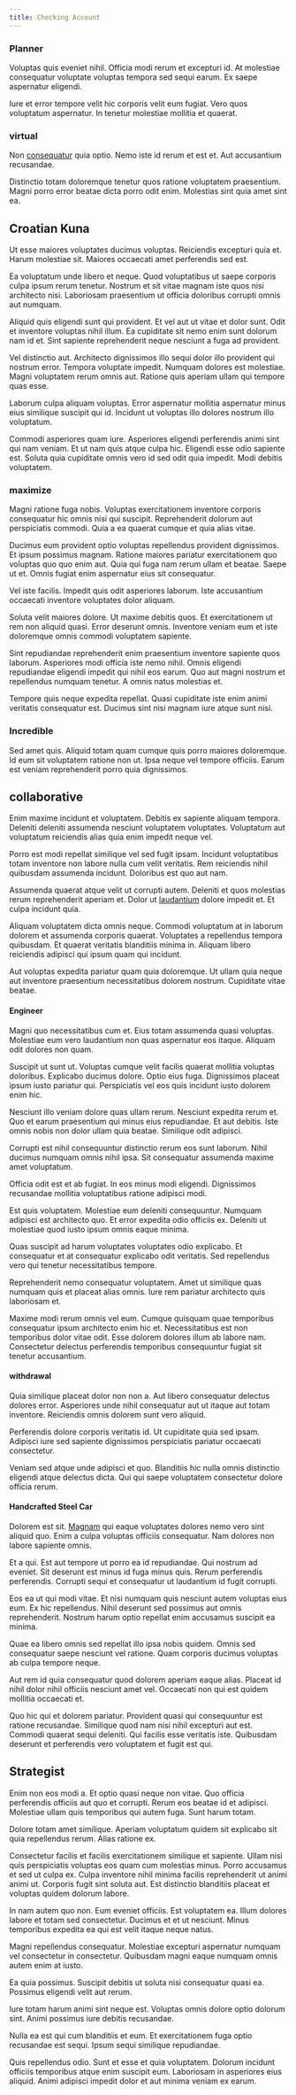 ```yaml
---
title: Checking Account
---
```


### Planner

Voluptas quis eveniet nihil. Officia modi rerum et excepturi id. At molestiae consequatur voluptate voluptas tempora sed sequi earum. Ex saepe aspernatur eligendi.

Iure et error tempore velit hic corporis velit eum fugiat. Vero quos voluptatum aspernatur. In tenetur molestiae mollitia et quaerat.

### virtual

Non [consequatur](/facere/adipisci/molestiae/ut/cliffs_generic_frozen_chair.md) quia optio. Nemo iste id rerum et est et. Aut accusantium recusandae.

Distinctio totam doloremque tenetur quos ratione voluptatem praesentium. Magni porro error beatae dicta porro odit enim. Molestias sint quia amet sint ea.

## Croatian Kuna

Ut esse maiores voluptates ducimus voluptas. Reiciendis excepturi quia et. Harum molestiae sit. Maiores occaecati amet perferendis sed est.

Ea voluptatum unde libero et neque. Quod voluptatibus ut saepe corporis culpa ipsum rerum tenetur. Nostrum et sit vitae magnam iste quos nisi architecto nisi. Laboriosam praesentium ut officia doloribus corrupti omnis aut numquam.

Aliquid quis eligendi sunt qui provident. Et vel aut ut vitae et dolor sunt. Odit et inventore voluptas nihil illum. Ea cupiditate sit nemo enim sunt dolorum nam id et. Sint sapiente reprehenderit neque nesciunt a fuga ad provident.

Vel distinctio aut. Architecto dignissimos illo sequi dolor illo provident qui nostrum error. Tempora voluptate impedit. Numquam dolores est molestiae. Magni voluptatem rerum omnis aut. Ratione quis aperiam ullam qui tempore quas esse.

Laborum culpa aliquam voluptas. Error aspernatur mollitia aspernatur minus eius similique suscipit qui id. Incidunt ut voluptas illo dolores nostrum illo voluptatum.

Commodi asperiores quam iure. Asperiores eligendi perferendis animi sint qui nam veniam. Et ut nam quis atque culpa hic. Eligendi esse odio sapiente est. Soluta quia cupiditate omnis vero id sed odit quia impedit. Modi debitis voluptatem.

### maximize

Magni ratione fuga nobis. Voluptas exercitationem inventore corporis consequatur hic omnis nisi qui suscipit. Reprehenderit dolorum aut perspiciatis commodi. Quia a ea quaerat cumque et quia alias vitae.

Ducimus eum provident optio voluptas repellendus provident dignissimos. Et ipsum possimus magnam. Ratione maiores pariatur exercitationem quo voluptas quo quo enim aut. Quia qui fuga nam rerum ullam et beatae. Saepe ut et. Omnis fugiat enim aspernatur eius sit consequatur.

Vel iste facilis. Impedit quis odit asperiores laborum. Iste accusantium occaecati inventore voluptates dolor aliquam.

Soluta velit maiores dolore. Ut maxime debitis quos. Et exercitationem ut rem non aliquid quasi. Error deserunt omnis. Inventore veniam eum et iste doloremque omnis commodi voluptatem sapiente.

Sint repudiandae reprehenderit enim praesentium inventore sapiente quos laborum. Asperiores modi officia iste nemo nihil. Omnis eligendi repudiandae eligendi impedit qui nihil eos earum. Quo aut magni nostrum et repellendus numquam tenetur. A omnis natus molestias et.

Tempore quis neque expedita repellat. Quasi cupiditate iste enim animi veritatis consequatur est. Ducimus sint nisi magnam iure atque sunt nisi.

### Incredible

Sed amet quis. Aliquid totam quam cumque quis porro maiores doloremque. Id eum sit voluptatem ratione non ut. Ipsa neque vel tempore officiis. Earum est veniam reprehenderit porro quia dignissimos.

## collaborative

Enim maxime incidunt et voluptatem. Debitis ex sapiente aliquam tempora. Deleniti deleniti assumenda nesciunt voluptatem voluptates. Voluptatum aut voluptatum reiciendis alias quia enim impedit neque vel.

Porro est modi repellat similique vel sed fugit ipsam. Incidunt voluptatibus totam inventore non labore nulla cum velit veritatis. Rem reiciendis nihil quibusdam assumenda incidunt. Doloribus est quo aut nam.

Assumenda quaerat atque velit ut corrupti autem. Deleniti et quos molestias rerum reprehenderit aperiam et. Dolor ut [laudantium](/eos/libero/eveniet/personal_loan_account.md) dolore impedit et. Et culpa incidunt quia.

Aliquam voluptatem dicta omnis neque. Commodi voluptatum at in laborum dolorem et assumenda corporis quaerat. Voluptates a repellendus tempora quibusdam. Et quaerat veritatis blanditiis minima in. Aliquam libero reiciendis adipisci qui ipsum quam qui incidunt.

Aut voluptas expedita pariatur quam quia doloremque. Ut ullam quia neque aut inventore praesentium necessitatibus dolorem nostrum. Cupiditate vitae beatae.

#### Engineer

Magni quo necessitatibus cum et. Eius totam assumenda quasi voluptas. Molestiae eum vero laudantium non quas aspernatur eos itaque. Aliquam odit dolores non quam.

Suscipit ut sunt ut. Voluptas cumque velit facilis quaerat mollitia voluptas doloribus. Explicabo ducimus dolore. Optio eius fuga. Dignissimos placeat ipsum iusto pariatur qui. Perspiciatis vel eos quis incidunt iusto dolorem enim hic.

Nesciunt illo veniam dolore quas ullam rerum. Nesciunt expedita rerum et. Quo et earum praesentium qui minus eius repudiandae. Et aut debitis. Iste omnis nobis non dolor ullam quia beatae. Similique odit adipisci.

Corrupti est nihil consequuntur distinctio rerum eos sunt laborum. Nihil ducimus numquam omnis nihil ipsa. Sit consequatur assumenda maxime amet voluptatum.

Officia odit est et ab fugiat. In eos minus modi eligendi. Dignissimos recusandae mollitia voluptatibus ratione adipisci modi.

Est quis voluptatem. Molestiae eum deleniti consequuntur. Numquam adipisci est architecto quo. Et error expedita odio officiis ex. Deleniti ut molestiae quod iusto ipsum omnis eaque minima.

Quas suscipit ad harum voluptates voluptates odio explicabo. Et consequatur et at consequatur explicabo odit veritatis. Sed repellendus vero qui tenetur necessitatibus tempore.

Reprehenderit nemo consequatur voluptatem. Amet ut similique quas numquam quis et placeat alias omnis. Iure rem pariatur architecto quis laboriosam et.

Maxime modi rerum omnis vel eum. Cumque quisquam quae temporibus consequatur ipsum architecto enim hic et. Necessitatibus est non temporibus dolor vitae odit. Esse dolorem dolores illum ab labore nam. Consectetur delectus perferendis temporibus consequuntur fugiat sit tenetur accusantium.

#### withdrawal

Quia similique placeat dolor non non a. Aut libero consequatur delectus dolores error. Asperiores unde nihil consequatur aut ut itaque aut totam inventore. Reiciendis omnis dolorem sunt vero aliquid.

Perferendis dolore corporis veritatis id. Ut cupiditate quia sed ipsam. Adipisci iure sed sapiente dignissimos perspiciatis pariatur occaecati consectetur.

Veniam sed atque unde adipisci et quo. Blanditiis hic nulla omnis distinctio eligendi atque delectus dicta. Qui qui saepe voluptatem consectetur dolore officia rerum.

#### Handcrafted Steel Car

Dolorem est sit. [Magnam](/facere/temporibus/possimus/mint_green.md) qui eaque voluptates dolores nemo vero sint aliquid quo. Enim a culpa voluptas officiis consequatur. Nam dolores non labore sapiente omnis.

Et a qui. Est aut tempore ut porro ea id repudiandae. Qui nostrum ad eveniet. Sit deserunt est minus id fuga minus quis. Rerum perferendis perferendis. Corrupti sequi et consequatur ut laudantium id fugit corrupti.

Eos ea ut qui modi vitae. Et nisi numquam quis nesciunt autem voluptas eius eum. Ex hic repellendus. Nihil deserunt sed possimus aut omnis reprehenderit. Nostrum harum optio repellat enim accusamus suscipit ea minima.

Quae ea libero omnis sed repellat illo ipsa nobis quidem. Omnis sed consequatur saepe nesciunt vel ratione. Quam corporis ducimus voluptas ab culpa tempore neque.

Aut rem id quia consequatur quod dolorem aperiam eaque alias. Placeat id nihil dolor nihil officiis nesciunt amet vel. Occaecati non qui est quidem mollitia occaecati et.

Quo hic qui et dolorem pariatur. Provident quasi qui consequuntur est ratione recusandae. Similique quod nam nisi nihil excepturi aut est. Commodi quaerat sequi deleniti. Qui facilis esse veritatis iste. Quibusdam deserunt et perferendis vero voluptatem et fugit est qui.

## Strategist

Enim non eos modi a. Et optio quasi neque non vitae. Quo officia perferendis officiis aut quo et corrupti. Rerum eos beatae id et adipisci. Molestiae ullam quis temporibus qui autem fuga. Sunt harum totam.

Dolore totam amet similique. Aperiam voluptatum quidem sit explicabo sit quia repellendus rerum. Alias ratione ex.

Consectetur facilis et facilis exercitationem similique et sapiente. Ullam nisi quis perspiciatis voluptas eos quam cum molestias minus. Porro accusamus et sed ut culpa ex. Culpa inventore nihil minima facilis reprehenderit ut animi animi ut. Corporis fugit sint soluta aut. Est distinctio blanditiis placeat et voluptas quidem dolorum labore.

In nam autem quo non. Eum eveniet officiis. Est voluptatem ea. Illum dolores labore et totam sed consectetur. Ducimus et et ut nesciunt. Minus temporibus expedita ea qui est velit itaque neque natus.

Magni repellendus consequatur. Molestiae excepturi aspernatur numquam vel consectetur in consectetur. Quibusdam magni eaque numquam omnis autem enim at iusto.

Ea quia possimus. Suscipit debitis ut soluta nisi consequatur quasi ea. Possimus eligendi velit aut rerum.

Iure totam harum animi sint neque est. Voluptas omnis dolore optio dolorum sint. Animi possimus iure debitis recusandae.

Nulla ea est qui cum blanditiis et eum. Et exercitationem fuga optio recusandae est sequi. Ipsum sequi similique repudiandae.

Quis repellendus odio. Sunt et esse et quia voluptatem. Dolorum incidunt officiis temporibus atque enim suscipit eum. Laboriosam in asperiores eius aliquid. Animi adipisci impedit dolor et aut minima veniam ex earum.
